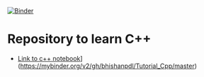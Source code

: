 [![Binder](https://mybinder.org/badge_logo.svg)](https://mybinder.org/v2/gh/bhishanpdl/Tutorial_Cpp/master)

# Repository to learn C++

- [Link to c++ notebook](https://mybinder.org/badge_logo.svg)](https://mybinder.org/v2/gh/bhishanpdl/Tutorial_Cpp/master)
